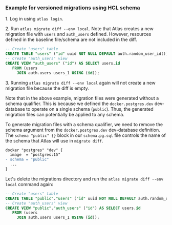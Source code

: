 ### Example for versioned migrations using HCL schema

1\. Log in using `atlas login`.

2\. Run `atlas migrate diff --env local`. Note that Atlas creates a new migration file with `users` and `auth_users` defined. 
However, resources defined in the baseline file/schema are not included in the diff.

```sql
-- Create "users" table
CREATE TABLE "users" ("id" uuid NOT NULL DEFAULT auth.random_user_id());
-- Create "auth_users" view
CREATE VIEW "auth_users" ("id") AS SELECT users.id
   FROM (users
     JOIN auth.users users_1 USING (id));
```

3\. Running `atlas migrate diff --env local` again will not create a new migration file because the diff is empty.

Note that in the above example, migration files were generated without a schema qualifier. This is because we defined
the `docker.postgres.dev` dev-database to operate on a single schema (`public`). Thus, the generated migration files
can potentially be applied to any schema.

To generate migration files with a schema qualifier, we need to remove the schema argument from the `docker.postgres.dev`
dev-database definition. The `schema "public" {}` block in our `schema.pg.sql` file controls the name of the schema
that Atlas will use in `migrate diff`.

```diff
docker "postgres" "dev" {
  image  = "postgres:15"
- schema = "public"
  ...
}
```

Let's delete the migrations directory and run the `atlas migrate diff --env local` command again:

```sql
-- Create "users" table
CREATE TABLE "public"."users" ("id" uuid NOT NULL DEFAULT auth.random_user_id());
-- Create "auth_users" view
CREATE VIEW "public"."auth_users" ("id") AS SELECT users.id
   FROM (users
     JOIN auth.users users_1 USING (id));
```

